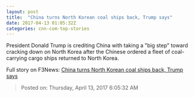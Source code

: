 ```yaml
---
layout: post
title:  "China turns North Korean coal ships back, Trump says"
date: 2017-04-13 01:05:32Z
categories: cnn-com-top-stories
---
```


President Donald Trump is crediting China with taking a "big step" toward cracking down on North Korea after the Chinese ordered a fleet of coal-carrying cargo ships returned to North Korea.


Full story on F3News: [China turns North Korean coal ships back, Trump says](http://www.f3nws.com/n/CtQEHJ)

> Posted on: Thursday, April 13, 2017 6:05:32 AM
